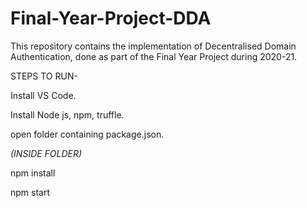 # Final-Year-Project-DDA
This repository contains the implementation of Decentralised Domain Authentication, done as part of the Final Year Project during 2020-21.


STEPS TO RUN-

Install VS Code.


Install Node js, npm, truffle.


open folder containing package.json.


_(INSIDE FOLDER)_ 


npm install


npm start 





                 
